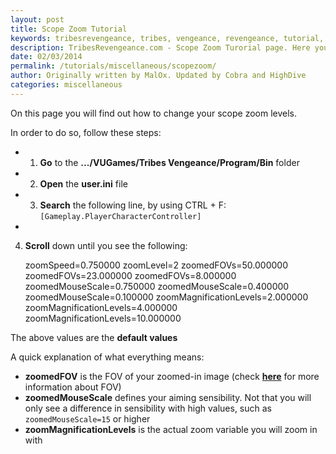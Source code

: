 ```yaml
---
layout: post
title: Scope Zoom Tutorial
keywords: tribesrevengeance, tribes, vengeance, revengeance, tutorial, guide, add, change, scope, zoom, level
description: TribesRevengeance.com - Scope Zoom Turorial page. Here you learn how to add, change or delete scope zoom levels.
date: 02/03/2014
permalink: /tutorials/miscellaneous/scopezoom/
author: Originally written by MalOx. Updated by Cobra and HighDive
categories: miscellaneous
---
```


On this page you will find out how to change your scope zoom levels.

  

In order to do so, follow these steps:

- 1. **Go** to the **.../VUGames/Tribes Vengeance/Program/Bin** folder
- 2. **Open** the **user.ini** file
- 3. **Search** the following line, by using CTRL + F: `[Gameplay.PlayerCharacterController]`
- 

4. **Scroll** down until you see the following:

  

    zoomSpeed=0.750000 
    		zoomLevel=2 
    		zoomedFOVs=50.000000 
    		zoomedFOVs=23.000000 
    		zoomedFOVs=8.000000 
    		zoomedMouseScale=0.750000 
    		zoomedMouseScale=0.400000 
    		zoomedMouseScale=0.100000 
    		zoomMagnificationLevels=2.000000 
    		zoomMagnificationLevels=4.000000 
    		zoomMagnificationLevels=10.000000

  

The above values are the **default values**

A quick explanation of what everything means:

- **zoomedFOV** is the FOV of your zoomed-in image (check [**here**](fov.php) for more information about FOV)
- **zoomedMouseScale** defines your aiming sensibility. Not that you will only see a difference in sensibility with high values, such as `zoomedMouseScale=15` or higher
- **zoomMagnificationLevels** is the actual zoom variable you will zoom in with
  
